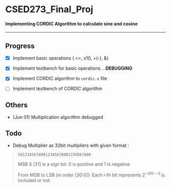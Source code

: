 ﻿# CSED273_Final_Proj
#### Implementing CORDIC Algorithm to calculate sine and cosine
---
## Progress
- [x] Implement basic operations ( <<, x10, +(-), &)

- [x] Implement testbench for basic operations ...**DEBUGGING**

- [x] Implement CORDIC algorithm to `cordic.v` file

- [ ] Implement testbench of CORDIC algorithm 

## Others
* (Jun 01) Multiplication algorithm debugged

## Todo
* Debug Multiplier as 32bit multipliers with given format :

> `S0123456789012345678901234567890`
>
> MSB S [31] is a sign bit: 0 is positive and 1 is negative
> 
> From MSB to LSB (in order [30:0]): Each  $i$-th bit represents $2^{-(30-i)}$ is included or not.
